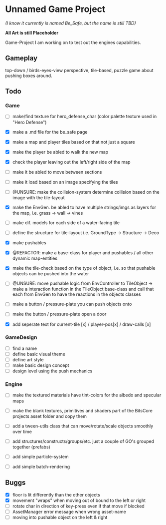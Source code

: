 # Unnamed Game Project

*(I know it currently is named Be_Safe, but the name is still TBD)*

**All Art is still Placeholder**

Game-Project I am working on to test out the engines capabilities.



## Gameplay

top-down / birds-eyes-view perspective, tile-based, puzzle game about pushing boxes around. 


## Todo
	
### Game
- [ ] make/find texture for hero_defense_char (color palette texture used in "Hero Defense")

- [x] make a .md file for the be_safe page
	
- [x] make a map and player tiles based on that not just a square
- [x] make the player be abled to walk the new map
- [x] check the player leaving out the left/right side of the map
- [ ] make it be abled to move between sections
- [ ] make it load based on an image specifying the tiles
- [ ] @UNSURE: make the collision-system determine collision based on the image with the tile-layout
- [x] make the EnvGen. be abled to have multiple strings/imgs as layers for the map, i.e. grass -> wall -> vines
- [ ] make dif. models for each side of a water-facing tile 
- [ ] define the structure for tile-layout i.e. GroundType -> Structure -> Deco

- [x] make pushables
- [x] @REFACTOR: make a base-class for player and pushables / all other dynamic map-entities
- [x] make the tile-check based on the type of object, i.e. so that pushable objects can be pushed into the water
- [ ] @UNSURE: move pushable logic from EnvController to TileObject
		-> make a interaction function in the TileObject base-class and call that each from EnvGen to have the reactions in the objects classes
- [ ] make a button / pressure-plate you can push objects onto 
- [ ] make the button / pressure-plate open a door

- [x] add seperate text for current-tile [x] / player-pos[x] / draw-calls [x]

### GameDesign
- [ ] find a name
- [ ] define basic visual theme
- [ ] define art style
- [ ] make basic design concept
- [ ] design level using the push mechanics

### Engine
- [ ] make the textured materials have tint-colors for the albedo and specular maps
- [ ] make the blank textures, primitives and shaders part of the BitsCore projects asset folder and copy them
- [ ] add a tween-utils class that can move/rotate/scale objects smoothly over time
- [ ] add structures/constructs/groups/etc. just a couple of GO's grouped together (prefabs)
- [ ] add simple particle-system
- [ ] add simple batch-rendering


## Buggs

- [x] floor is lit differently than the other objects
- [x] movement "wraps" when moving out of bound to the left or right
- [ ] rotate char in direction of key-press even if that move if blocked
- [ ] AssetManager error message when wrong asset-name
- [ ] moving into pushable object on the left & right
